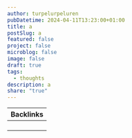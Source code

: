 ```yaml
---
author: turpelurpeluren
pubDatetime: 2024-04-11T13:23:00+01:00
title: a
postSlug: a
featured: false
project: false
microblog: false
image: false
draft: true
tags:
  - thoughts
description: a
share: "true"
---
```

| Backlinks |
| --------- |
| <ul></ul> |

